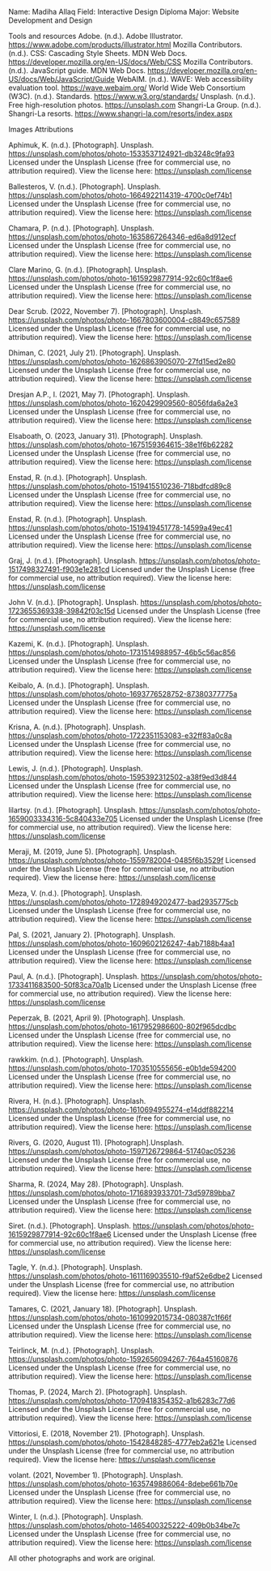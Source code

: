 Name: Madiha Allaq
Field: Interactive Design Diploma
Major: Website Development and Design 


Tools and resources
Adobe. (n.d.). Adobe Illustrator. https://www.adobe.com/products/illustrator.html
Mozilla Contributors. (n.d.). CSS: Cascading Style Sheets. MDN Web Docs. https://developer.mozilla.org/en-US/docs/Web/CSS
Mozilla Contributors. (n.d.). JavaScript guide. MDN Web Docs. https://developer.mozilla.org/en-US/docs/Web/JavaScript/Guide
WebAIM. (n.d.). WAVE: Web accessibility evaluation tool. https://wave.webaim.org/
World Wide Web Consortium (W3C). (n.d.). Standards. https://www.w3.org/standards/
Unsplash. (n.d.). Free high-resolution photos. https://unsplash.com
Shangri-La Group. (n.d.). Shangri-La resorts. https://www.shangri-la.com/resorts/index.aspx




Images Attributions

Aphimuk, K. (n.d.). [Photograph]. Unsplash. https://unsplash.com/photos/photo-1533537124921-db3248c9fa93
 Licensed under the Unsplash License (free for commercial use, no attribution required). View the license here: https://unsplash.com/license


Ballesteros, V. (n.d.). [Photograph]. Unsplash. https://unsplash.com/photos/photo-1664922114319-4700c0ef74b1
 Licensed under the Unsplash License (free for commercial use, no attribution required). View the license here: https://unsplash.com/license


Chamara, P. (n.d.). [Photograph]. Unsplash. https://unsplash.com/photos/photo-1635867264346-ed6a8d912ecf
 Licensed under the Unsplash License (free for commercial use, no attribution required). View the license here: https://unsplash.com/license


Clare Marino, G. (n.d.). [Photograph]. Unsplash. https://unsplash.com/photos/photo-1615929877914-92c60c1f8ae6
 Licensed under the Unsplash License (free for commercial use, no attribution required). View the license here: https://unsplash.com/license


Dear Scrub. (2022, November 7). [Photograph]. Unsplash. https://unsplash.com/photos/photo-1667803600004-c8849c657589
 Licensed under the Unsplash License (free for commercial use, no attribution required). View the license here: https://unsplash.com/license


Dhiman, C. (2021, July 21). [Photograph]. Unsplash. https://unsplash.com/photos/photo-1626863905070-27fd15ed2e80
 Licensed under the Unsplash License (free for commercial use, no attribution required). View the license here: https://unsplash.com/license


Dresjan A.P., I. (2021, May 7). [Photograph]. Unsplash. https://unsplash.com/photos/photo-1620429909560-8056fda6a2e3
 Licensed under the Unsplash License (free for commercial use, no attribution required). View the license here: https://unsplash.com/license


Elsaboath, O. (2023, January 31). [Photograph]. Unsplash. https://unsplash.com/photos/photo-1675159364615-38e1f6b62282
 Licensed under the Unsplash License (free for commercial use, no attribution required). View the license here: https://unsplash.com/license


Enstad, R. (n.d.). [Photograph]. Unsplash. https://unsplash.com/photos/photo-1519415510236-718bdfcd89c8
 Licensed under the Unsplash License (free for commercial use, no attribution required). View the license here: https://unsplash.com/license


Enstad, R. (n.d.). [Photograph]. Unsplash. https://unsplash.com/photos/photo-1519419451778-14599a49ec41
 Licensed under the Unsplash License (free for commercial use, no attribution required). View the license here: https://unsplash.com/license


Graj, J. (n.d.). [Photograph]. Unsplash. https://unsplash.com/photos/photo-1517498327491-f903e1e281cd
 Licensed under the Unsplash License (free for commercial use, no attribution required). View the license here: https://unsplash.com/license


John V. (n.d.). [Photograph]. Unsplash. https://unsplash.com/photos/photo-1723655369338-39842f03c15d
 Licensed under the Unsplash License (free for commercial use, no attribution required). View the license here: https://unsplash.com/license


Kazemi, K. (n.d.). [Photograph]. Unsplash. https://unsplash.com/photos/photo-1731514988957-46b5c56ac856
 Licensed under the Unsplash License (free for commercial use, no attribution required). View the license here: https://unsplash.com/license


Keibalo, A. (n.d.). [Photograph]. Unsplash. https://unsplash.com/photos/photo-1693776528752-87380377775a
 Licensed under the Unsplash License (free for commercial use, no attribution required). View the license here: https://unsplash.com/license


Krisna, A. (n.d.). [Photograph]. Unsplash. https://unsplash.com/photos/photo-1722351153083-e32ff83a0c8a
 Licensed under the Unsplash License (free for commercial use, no attribution required). View the license here: https://unsplash.com/license


Lewis, J. (n.d.). [Photograph]. Unsplash. https://unsplash.com/photos/photo-1595392312502-a38f9ed3d844
 Licensed under the Unsplash License (free for commercial use, no attribution required). View the license here: https://unsplash.com/license


lilartsy. (n.d.). [Photograph]. Unsplash. https://unsplash.com/photos/photo-1659003334316-5c840433e705
 Licensed under the Unsplash License (free for commercial use, no attribution required). View the license here: https://unsplash.com/license


Meraji, M. (2019, June 5). [Photograph]. Unsplash. https://unsplash.com/photos/photo-1559782004-0485f6b3529f
 Licensed under the Unsplash License (free for commercial use, no attribution required). View the license here: https://unsplash.com/license


Meza, V. (n.d.). [Photograph]. Unsplash. https://unsplash.com/photos/photo-1728949202477-bad2935775cb
 Licensed under the Unsplash License (free for commercial use, no attribution required). View the license here: https://unsplash.com/license


Pal, S. (2021, January 2). [Photograph]. Unsplash. https://unsplash.com/photos/photo-1609602126247-4ab7188b4aa1
 Licensed under the Unsplash License (free for commercial use, no attribution required). View the license here: https://unsplash.com/license


Paul, A. (n.d.). [Photograph]. Unsplash. https://unsplash.com/photos/photo-1733411683500-50f83ca70a1b
 Licensed under the Unsplash License (free for commercial use, no attribution required). View the license here: https://unsplash.com/license


Peperzak, B. (2021, April 9). [Photograph]. Unsplash. https://unsplash.com/photos/photo-1617952986600-802f965dcdbc
 Licensed under the Unsplash License (free for commercial use, no attribution required). View the license here: https://unsplash.com/license


rawkkim. (n.d.). [Photograph]. Unsplash. https://unsplash.com/photos/photo-1703510555656-e0b1de594200
 Licensed under the Unsplash License (free for commercial use, no attribution required). View the license here: https://unsplash.com/license


Rivera, H. (n.d.). [Photograph]. Unsplash. https://unsplash.com/photos/photo-1610694955274-e14ddf882214
 Licensed under the Unsplash License (free for commercial use, no attribution required). View the license here: https://unsplash.com/license


Rivers, G. (2020, August 11). [Photograph].Unsplash. https://unsplash.com/photos/photo-1597126729864-51740ac05236
 Licensed under the Unsplash License (free for commercial use, no attribution required). View the license here: https://unsplash.com/license


Sharma, R. (2024, May 28). [Photograph]. Unsplash. https://unsplash.com/photos/photo-1716893933701-73d59789bba7
 Licensed under the Unsplash License (free for commercial use, no attribution required). View the license here: https://unsplash.com/license


Siret. (n.d.). [Photograph]. Unsplash. https://unsplash.com/photos/photo-1615929877914-92c60c1f8ae6
 Licensed under the Unsplash License (free for commercial use, no attribution required). View the license here: https://unsplash.com/license


Tagle, Y. (n.d.). [Photograph]. Unsplash. https://unsplash.com/photos/photo-1611169035510-f9af52e6dbe2
 Licensed under the Unsplash License (free for commercial use, no attribution required). View the license here: https://unsplash.com/license


Tamares, C. (2021, January 18). [Photograph]. Unsplash. https://unsplash.com/photos/photo-1610992015734-080387c1f66f
 Licensed under the Unsplash License (free for commercial use, no attribution required). View the license here: https://unsplash.com/license


Teirlinck, M. (n.d.). [Photograph]. Unsplash. https://unsplash.com/photos/photo-1592656094267-764a45160876
 Licensed under the Unsplash License (free for commercial use, no attribution required). View the license here: https://unsplash.com/license


Thomas, P. (2024, March 2). [Photograph]. Unsplash. https://unsplash.com/photos/photo-1709418354352-a1b6283c77d6
 Licensed under the Unsplash License (free for commercial use, no attribution required). View the license here: https://unsplash.com/license


Vittoriosi, E. (2018, November 21). [Photograph]. Unsplash. https://unsplash.com/photos/photo-1542848285-4777eb2a621e
 Licensed under the Unsplash License (free for commercial use, no attribution required). View the license here: https://unsplash.com/license


volant. (2021, November 1). [Photograph]. Unsplash. https://unsplash.com/photos/photo-1635749886064-8debe661b70e
 Licensed under the Unsplash License (free for commercial use, no attribution required). View the license here: https://unsplash.com/license


Winter, I. (n.d.). [Photograph]. Unsplash. https://unsplash.com/photos/photo-1465400325222-409b0b34be7c
 Licensed under the Unsplash License (free for commercial use, no attribution required). View the license here: https://unsplash.com/license

All other photographs and work are original.
